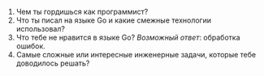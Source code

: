 1. Чем ты гордишься как программист?
2. Что ты писал на языке Go и какие смежные технологии использовал?
3. Что тебе не нравится в языке Go?
   *Возможный ответ*: обработка ошибок.
4. Самые сложные или интересные инженерные задачи, которые тебе доводилось решать?